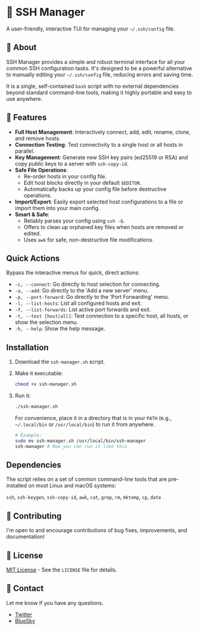# 🔑 SSH Manager

A user-friendly, interactive TUI for managing your `~/.ssh/config` file.

## 🧠 About

SSH Manager provides a simple and robust terminal interface for all your common SSH configuration tasks. It's designed to be a powerful alternative to manually editing your `~/.ssh/config` file, reducing errors and saving time.

It is a single, self-contained `bash` script with no external dependencies beyond standard command-line tools, making it highly portable and easy to use anywhere.

## 🧩 Features

- **Full Host Management**: Interactively connect, add, edit, rename, clone, and remove hosts.
- **Connection Testing**: Test connectivity to a single host or all hosts in parallel.
- **Key Management**: Generate new SSH key pairs (ed25519 or RSA) and copy public keys to a server with `ssh-copy-id`.
- **Safe File Operations**:
  - Re-order hosts in your config file.
  - Edit host blocks directly in your default `$EDITOR`.
  - Automatically backs up your config file before destructive operations.
- **Import/Export**: Easily export selected host configurations to a file or import them into your main config.
- **Smart & Safe**:
  - Reliably parses your config using `ssh -G`.
  - Offers to clean up orphaned key files when hosts are removed or edited.
  - Uses `awk` for safe, non-destructive file modifications.

## Quick Actions

Bypass the interactive menus for quick, direct actions:

- `-c, --connect`: Go directly to host selection for connecting.
- `-a, --add`: Go directly to the 'Add a new server' menu.
- `-p, --port-forward`: Go directly to the 'Port Forwarding' menu.
- `-l, --list-hosts`: List all configured hosts and exit.
- `-f, --list-forwards`: List active port forwards and exit.
- `-t, --test [host|all]`: Test connection to a specific host, all hosts, or show the selection menu.
- `-h, --help`: Show the help message.

## Installation

1. Download the `ssh-manager.sh` script.
2. Make it executable:

    ```bash
    chmod +x ssh-manager.sh
    ```

3. Run it:

    ```bash
    ./ssh-manager.sh
    ```

    For convenience, place it in a directory that is in your `PATH` (e.g., `~/.local/bin` or `/usr/local/bin`) to run it from anywhere.

    ```bash
    # Example:
    sudo mv ssh-manager.sh /usr/local/bin/ssh-manager
    ssh-manager # Now you can run it like this
    ```

## Dependencies

The script relies on a set of common command-line tools that are pre-installed on most Linux and macOS systems:

`ssh`, `ssh-keygen`, `ssh-copy-id`, `awk`, `cat`, `grep`, `rm`, `mktemp`, `cp`, `date`

## 🤝 Contributing

I'm open to and encourage contributions of bug fixes, improvements, and documentation!

## 📜 License

[MIT License](LICENSE) - See the `LICENSE` file for details.

## 📧 Contact

Let me know if you have any questions.

- [Twitter](https://twitter.com/IAmDanielV)
- [BlueSky](https://bsky.app/profile/iamdanielv.bsky.social)
